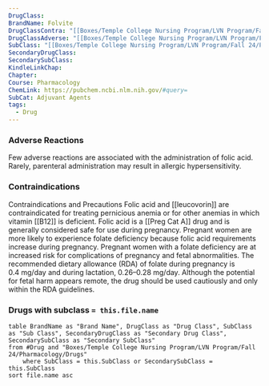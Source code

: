 ```yaml
---
DrugClass: 
BrandName: Folvite
DrugClassContra: "[[Boxes/Temple College Nursing Program/LVN Program/Fall 24/Pharmacology/Drug Classes/SubClasses/Folic acid#Contraindications]]"
DrugClassAdverse: "[[Boxes/Temple College Nursing Program/LVN Program/Fall 24/Pharmacology/Drug Classes/SubClasses/Folic acid#Adverse Reactions]]"
SubClass: "[[Boxes/Temple College Nursing Program/LVN Program/Fall 24/Pharmacology/Drug Classes/SubClasses/Folic acid]]"
SecondaryDrugClass: 
SecondarySubClass: 
KindleLinkChap: 
Chapter: 
Course: Pharmacology
ChemLink: https://pubchem.ncbi.nlm.nih.gov/#query=
SubCat: Adjuvant Agents
tags:
  - Drug
---
```

### Adverse Reactions 
 Few adverse reactions are associated with the administration of folic acid. Rarely, parenteral administration may result in allergic hypersensitivity. 
 
### Contraindications
Contraindications and Precautions Folic acid and [[leucovorin]] are contraindicated for treating pernicious anemia or for other anemias in which vitamin [[B12]] is deficient. Folic acid is a [[Preg Cat A]] drug and is generally considered safe for use during pregnancy. Pregnant women are more likely to experience folate deficiency because folic acid requirements increase during pregnancy. Pregnant women with a folate deficiency are at increased risk for complications of pregnancy and fetal abnormalities. The recommended dietary allowance (RDA) of folate during pregnancy is 0.4 mg/day and during lactation, 0.26–0.28 mg/day. Although the potential for fetal harm appears remote, the drug should be used cautiously and only within the RDA guidelines.

### Drugs with subclass `= this.file.name`
```dataview
table BrandName as "Brand Name", DrugClass as "Drug Class", SubClass as "Sub Class", SecondaryDrugClass as "Secondary Drug Class", SecondarySubClass as "Secondary SubClass"
from #Drug and "Boxes/Temple College Nursing Program/LVN Program/Fall 24/Pharmacology/Drugs" 
	where SubClass = this.SubClass or SecondarySubClass = this.SubClass
sort file.name asc
```
